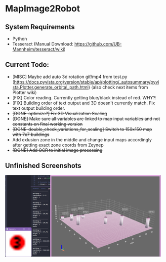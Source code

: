 # MapImage2Robot

## System Requirements
- Python
- Tesseract (Manual Download: https://github.com/UB-Mannheim/tesseract/wiki)


## Current Todo: 

- [MISC] Maybe add auto 3d rotation gif/mp4 from test.py (https://docs.pyvista.org/version/stable/api/plotting/_autosummary/pyvista.Plotter.generate_orbital_path.html) (also check next items from Plotter wiki)
- [FIX] Color reading. Currently getting blue/black instead of red. WHY?!
- [FIX] Building order of text output and 3D doesn't currently match. Fix text output building order.
- ~~[DONE-optimize?] Fix 3D Visualization Scaling~~
- ~~[DONE] Make sure all variables are linked to map input variables and not constants on final working version~~
- ~~[DONE-double_check_variations_for_scaling] Switch to 150x150 map with 7x7 buildings~~
- Add exlusion zone in the middle and change input maps accordingly after getting exact zone coords from Zeynep
- ~~[DONE] Add OCR to initial image processing~~

## Unfinished Screenshots 

![Screenshot](screenshots/1.png)